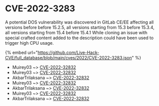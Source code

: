 # CVE-2022-3283

A potential DOS vulnerability was discovered in GitLab CE/EE affecting all versions before before 15.2.5, all versions starting from 15.3 before 15.3.4, all versions starting from 15.4 before 15.4.1 While cloning an issue with special crafted content added to the description could have been used to trigger high CPU usage.

{% embed url="https://github.com/Live-Hack-CVE/full_database/blob/main/cves/2022/CVE-2022-3283.json" %}


* Muirey03 ~> [CVE-2022-32832](https://www.alice-snow.ru/2022/database/cve-2022-3283/cve-2022-32832-muirey03)
* Muirey03 ~> [CVE-2022-32832](https://www.alice-snow.ru/2022/database/cve-2022-3283/cve-2022-32832-muirey03)
* AkbarTrilaksana ~> [CVE-2022-32832](https://www.alice-snow.ru/2022/database/cve-2022-3283/cve-2022-32832-akbartrilaksana)
* Muirey03 ~> [CVE-2022-32832](https://www.alice-snow.ru/2022/database/cve-2022-3283/cve-2022-32832-muirey03)
* AkbarTrilaksana ~> [CVE-2022-32832](https://www.alice-snow.ru/2022/database/cve-2022-3283/cve-2022-32832-akbartrilaksana)
* Muirey03 ~> [CVE-2022-32832](https://www.alice-snow.ru/2022/database/cve-2022-3283/cve-2022-32832-muirey03)
* AkbarTrilaksana ~> [CVE-2022-32832](https://www.alice-snow.ru/2022/database/cve-2022-3283/cve-2022-32832-akbartrilaksana)